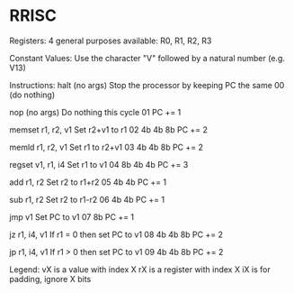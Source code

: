 RRISC
=====

Registers:
4 general purposes available: R0, R1, R2, R3

Constant Values:
Use the character "V" followed by a natural number (e.g. V13)

Instructions:
halt	(no args)	Stop the processor by keeping PC the same
00			(do nothing)

nop	(no args)	Do nothing this cycle
01			PC += 1

memset	r1, r2, v1	Set r2+v1 to r1
02	4b  4b  8b	PC += 2

memld	r1, r2, v1	Set r1 to r2+v1
03	4b  4b  8b	PC += 2

regset	v1, r1, i4	Set r1 to v1
04	8b  4b	4b	PC += 3

add	r1, r2		Set r2 to r1+r2
05	4b  4b		PC += 1

sub	r1, r2		Set r2 to r1-r2
06	4b  4b		PC += 1

jmp	v1		Set PC to v1
07	8b		PC += 1

jz	r1, i4, v1	If r1 = 0 then set PC to v1
08	4b  4b  8b	PC += 2

jp	r1, i4, v1	If r1 > 0 then set PC to v1
09	4b  4b  8b	PC += 2

Legend:
vX is a value with index X
rX is a register with index X
iX is for padding, ignore X bits
